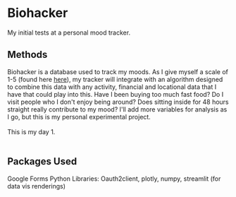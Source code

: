 # Biohacker
My initial tests at a personal mood tracker. 


## Methods
Biohacker is a database used to track my moods. As I give myself a scale of 1-5 (found here <a href="https://docs.google.com/forms/u/0/d/e/1FAIpQLSfUoOkohnvjDoSDwvT945V7QfgA_v4rFHXgsgPkhfqJrjOLGQ/formResponse">here</a>), my tracker will integrate with an algorithm designed to combine this data with any activity, financial and locational data that I have that could play into this. Have I been buying too much fast food? Do I visit people who I don't enjoy being around? Does  sitting inside for 48 hours straight really contribute to my mood? I'll add more variables for analysis as I go, but this is my personal experimental project. <br><br>
This is my day 1.<br><br> 

## Packages Used
Google Forms
Python Libraries: Oauth2client, plotly, numpy, streamlit (for data vis renderings)